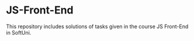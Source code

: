 # JS-Front-End

This repository includes solutions of tasks given in the course JS Front-End in SoftUni.
